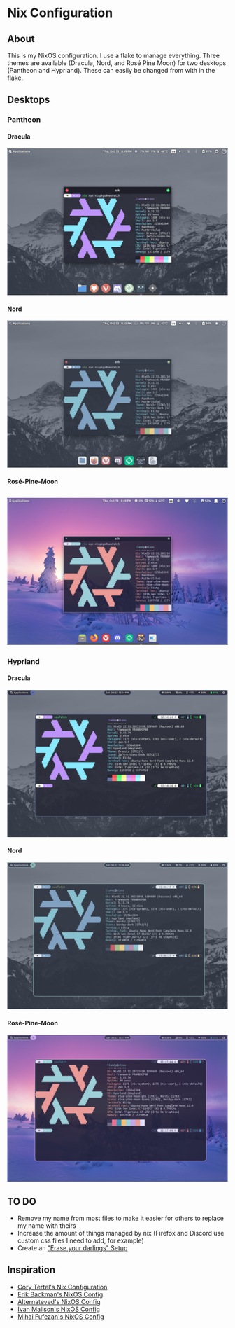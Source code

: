# Nix Configuration

## About
This is my NixOS configuration. I use a flake to manage everything. Three themes are available (Dracula, Nord, and Rosé Pine Moon) for two desktops (Pantheon and Hyprland). These can easily be changed from with in the flake.

## Desktops

### Pantheon

#### Dracula
![Image](images/pantheon-dracula.png)

#### Nord
![Image](images/pantheon-nord.png)

#### Rosé-Pine-Moon
![Image](images/pantheon-rose-pine-moon.png)
---
### Hyprland

#### Dracula
![Image](images/hyprland-dracula.png)

#### Nord
![Image](images/hyprland-nord.png)

#### Rosé-Pine-Moon
![Image](images/hyprland-rose-pine-moon.png)

## TO DO

- Remove my name from most files to make it easier for others to replace my name with theirs
- Increase the amount of things managed by nix (Firefox and Discord use custom css files I need to add, for example)
- Create an ["Erase your darlings" Setup](https://grahamc.com/blog/erase-your-darlings "Erase your darlings")

## Inspiration

- [Cory Tertel's Nix Configuration](https://github.com/corytertel/nix-configuration "Cory Tertel's Nix Configuration")
- [Erik Backman's NixOS Config](https://github.com/erikbackman/nixos-config "Erik Backman's NixOS Config")
- [Alternateved's NixOS Config](https://github.com/alternateved/nixos-config "Alternateved's NixOS Config")
- [Ivan Malison's NixOS Config](https://github.com/IvanMalison/dotfiles "Ivan Malison's NixOS Config")
- [Mihai Fufezan's NixOS Config](https://github.com/fufexan/dotfiles "Mihai Fufezan's NixOS Config") 
